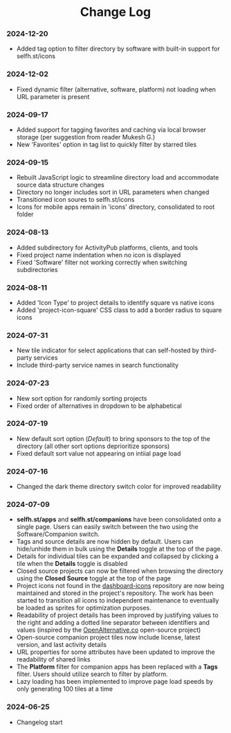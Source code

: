 <h1 align="center">Change Log</h1>

### 2024-12-20

* Added tag option to filter directory by software with built-in support for selfh.st/icons

### 2024-12-02

* Fixed dynamic filter (alternative, software, platform) not loading when URL parameter is present

### 2024-09-17

* Added support for tagging favorites and caching via local browser storage (per suggestion from reader Mukesh G.)
* New 'Favorites' option in tag list to quickly filter by starred tiles

### 2024-09-15

* Rebuilt JavaScript logic to streamline directory load and accommodate source data structure changes
* Directory no longer includes sort in URL parameters when changed
* Transitioned icon soures to selfh.st/icons
* Icons for mobile apps remain in 'icons' directory, consolidated to root folder

### 2024-08-13

* Added subdirectory for ActivityPub platforms, clients, and tools
* Fixed project name indentation when no icon is displayed
* Fixed 'Software' filter not working correctly when switching subdirectories

### 2024-08-11

* Added 'Icon Type' to project details to identify square vs native icons
* Added 'project-icon-square' CSS class to add a border radius to square icons

### 2024-07-31

* New tile indicator for select applications that can self-hosted by third-party services
* Include third-party service names in search functionality

### 2024-07-23

* New sort option for randomly sorting projects
* Fixed order of alternatives in dropdown to be alphabetical

### 2024-07-19

* New default sort option (<i>Default</i>) to bring sponsors to the top of the directory (all other sort options deprioritize sponsors)
* Fixed default sort value not appearing on intiial page load

### 2024-07-16

* Changed the dark theme directory switch color for improved readability

### 2024-07-09

* <b>selfh.st/apps</b> and <b>selfh.st/companions</b> have been consolidated onto a single page. Users can easily switch between the two using the Software/Companion switch.
* Tags and source details are now hidden by default. Users can hide/unhide them in bulk using the <b>Details</b> toggle at the top of the page.
* Details for individual tiles can be expanded and collapsed by clicking a tile when the <b>Details</b> toggle is disabled
* Closed source projects can now be filtered when browsing the directory using the <b>Closed Source</b> toggle at the top of the page
* Project icons not found in the [dashboard-icons](https://github.com/walkxcode/dashboard-icons) repository are now being maintained and stored in the project's repository. The work has been started to transition all icons to independent maintenance to eventually be loaded as sprites for optimization purposes.
* Readability of project details has been improved by justifying values to the right and adding a dotted line separator between identifiers and values (inspired by the [OpenAlternative.co](https://github.com/piotrkulpinski/openalternative?ref=selfh.st) open-source project)
* Open-source companion project tiles now include license, latest version, and last activity details
* URL properties for some attributes have been updated to improve the readability of shared links
* The <b>Platform</b> filter for companion apps has been replaced with a <b>Tags</b> filter. Users should utilize search to filter by platform.
* Lazy loading has been implemented to improve page load speeds by only generating 100 tiles at a time

### 2024-06-25

* Changelog start